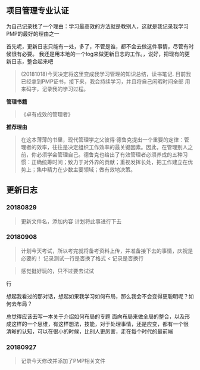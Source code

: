 ## 项目管理专业认证
 
为自己记录找了一个理由：学习最高效的方法就是教别人，这就是我记录我学习PMP的最好的理由之一


首先呢，更新日志只能有一处，多了，不管是谁，都不会去做这件事情，尽管有时候很有必要。
我还是用本地的一个log来做更新日志的工作。，说好，把现有的更新日志，整合起来吧


> (20181018)今天决定将这里变成我学习管理的知识总结，读书笔记. 目前我已经拿到PMP证书，接下来，我会持续学习，并且将自己闲暇时间全部
用来码字，记录我的学习过程。

**管理书籍**
> 《卓有成效的管理者》

**推荐理由**   
> 在这本薄薄的书里，现代管理学之父彼得·德鲁克提出一个重要的定律：管理者的效率，往往是决定组织工作效率的最关键因素。因此，在管理别人之前，你必须学会管理自己。德鲁克也给出了有效管理者必须养成的五种习惯：正确统筹时间；致力于对外界的贡献；重视发挥长处，把工作建立在优势上；集中精力在少数主要领域；做有效地决策。



## 更新日志

### 20180829 
>  更新文件名，添加内容
>  计划将此事进行下去


### 20180908
>  计划今天考试，所以考完就将备考资料上传，并准备接下去的事情，庆祝是必要的！
记录测试一行是否换了格式
< 记录是否换行


> 感觉挺好玩的，只不过要去试试

行

想起我看过的那对话，想起如果我学习如何布局，那么我会不会变得更聪明呢？如何去布局？

总觉得应该去写一本关于介绍如何布局的专题
面向布局来做全局的整合，以及形成这样的一个思维，有这样想法，技能，对于处理事情，还是应变，都有一个很
清晰的认知，可以在很小的时候，比别人更厉害，走在每个时代的最前端

### 20180927
> 记录今天修改并添加了PMP相关文件
